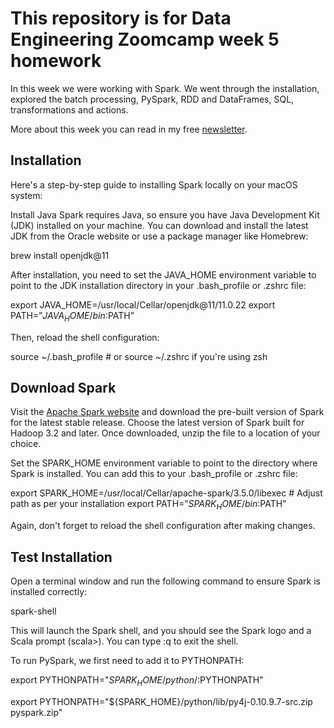 # This repository is for Data Engineering Zoomcamp week 5 homework

In this week we were working with Spark. We went through the installation, explored the batch processing, PySpark, RDD and DataFrames, SQL, transformations and actions.

More about this week you can read in my free [newsletter](https://datadamejourneys.substack.com/p/data-engineering-zoomcamp-week-5).

## Installation

Here's a step-by-step guide to installing Spark locally on your macOS system:

Install Java 
Spark requires Java, so ensure you have Java Development Kit (JDK) installed on your machine. You can download and install the latest JDK from the Oracle website or use a package manager like Homebrew:

brew install openjdk@11

After installation, you need to set the JAVA_HOME environment variable to point to the JDK installation directory in your .bash_profile or .zshrc file:


export JAVA_HOME=/usr/local/Cellar/openjdk@11/11.0.22
export PATH=”$JAVA_HOME/bin:$PATH”

Then, reload the shell configuration:

source ~/.bash_profile  # or source ~/.zshrc if you're using zsh

## Download Spark 

Visit the [Apache Spark website](https://spark.apache.org/downloads.html) and download the pre-built version of Spark for the latest stable release. Choose the latest version of Spark built for Hadoop 3.2 and later. Once downloaded, unzip the file to a location of your choice.

Set the SPARK_HOME environment variable to point to the directory where Spark is installed. You can add this to your .bash_profile or .zshrc file:

export SPARK_HOME=/usr/local/Cellar/apache-spark/3.5.0/libexec  # Adjust path as per your installation
export PATH=”$SPARK_HOME/bin:$PATH”

Again, don't forget to reload the shell configuration after making changes.

## Test Installation 

Open a terminal window and run the following command to ensure Spark is installed correctly:

spark-shell

This will launch the Spark shell, and you should see the Spark logo and a Scala prompt (scala>). You can type :q to exit the shell.

To run PySpark, we first need to add it to PYTHONPATH:

export PYTHONPATH="${SPARK_HOME}/python/:$PYTHONPATH"

export PYTHONPATH="${SPARK_HOME}/python/lib/py4j-0.10.9.7-src.zip pyspark.zip"


